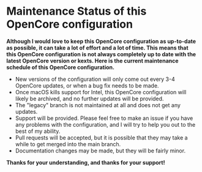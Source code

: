 # **Maintenance Status of this OpenCore configuration**

**Although I would love to keep this OpenCore configuration as up-to-date as possible, it can take a lot of effort and a lot of time. This means that this OpenCore configuration is not always completely up to date with the latest OpenCore version or kexts. Here is the current maintenance schedule of this OpenCore configuration.**

- New versions of the configuration will only come out every 3-4 OpenCore updates, or when a bug fix needs to be made.
- Once macOS kills support for Intel, this OpenCore configuration will likely be archived, and no further updates will be provided.
- The "legacy" branch is not maintained at all and does not get any updates.
- Support will be provided. Please feel free to make an issue if you have any problems with the configuration, and I will try to help you out to the best of my ability.
- Pull requests will be accepted, but it is possible that they may take a while to get merged into the main branch.
- Documentation changes may be made, but they will be fairly minor.

**Thanks for your understanding, and thanks for your support!**

